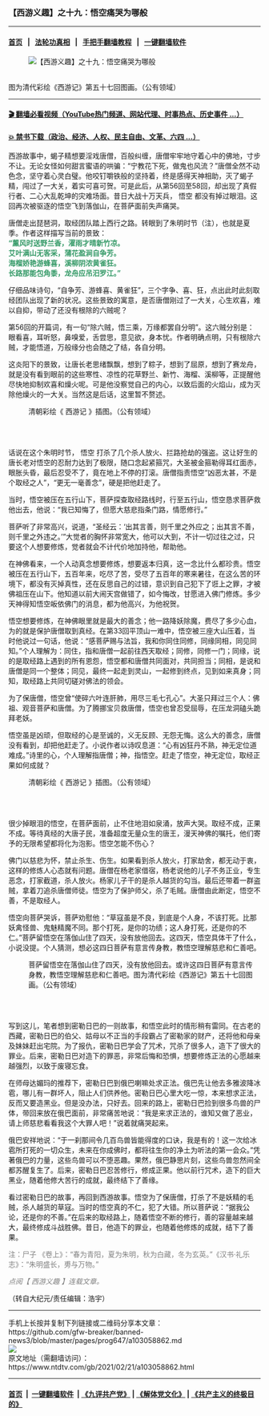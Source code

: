 ### 【西游义趣】之十九：悟空痛哭为哪般
------------------------

#### [首页](https://github.com/gfw-breaker/banned-news3/blob/master/README.md) &nbsp;&nbsp;|&nbsp;&nbsp; [法轮功真相](https://github.com/begood0513/basic/blob/master/README.md)  &nbsp;&nbsp;|&nbsp;&nbsp; [手把手翻墙教程](https://github.com/gfw-breaker/guides/wiki)  &nbsp;&nbsp;|&nbsp;&nbsp; [一键翻墙软件](https://github.com/gfw-breaker/nogfw/blob/master/README.md)  



<div><div class="featured_image">
 <figure>
  <img alt="【西游义趣】之十九：悟空痛哭为哪般" src="https://i.ntdtv.com/assets/uploads/2021/02/qingcaihuiquanbenxiyouji06_Page_21-e1546598471201-3-800x450.jpg"/>
 </figure><br/>
 <span class="caption">
  图为清代彩绘《西游记》第五十七回图画。（公有领域）
 </span>
</div>
</div><hr/>

#### [ 🎬  翻墙必看视频（YouTube热门频道、网站代理、时事热点、历史事件 ...）](https://github.com/gfw-breaker/links/blob/master/banned.md)

#### [ 💥  禁书下载（政治、经济、人权、民主自由、文革、六四 ...）](https://github.com/gfw-breaker/books/blob/master/README.md)

<div><div class="post_content" itemprop="articleBody">
 <p>
  西游故事中，蝎子精想要淫戏唐僧，百般纠缠，唐僧牢牢地守着心中的佛地，寸步不让。无论女怪如何甜言蜜语的哄骗：“宁教花下死，做鬼也风流？”唐僧全然不动色念，坚守着心灵白璧。他咬钉嚼铁般的坚持着，终是感得天神相助，灭了蝎子精，闯过了一大关，着实可喜可贺。可是此后，从第56回至58回，却出现了真假行者、二心大乱乾坤的灾难场面。昔日大战十万天兵，
  <ok href="https://www.ntdtv.com/gb/悟空.htm">
   悟空
  </ok>
  都没有掉过眼泪。这回再次被驱逐的悟空飞到落伽山，在菩萨面前失声痛哭。
 </p>
 <p>
  唐僧走出琵琶洞，取经团队踏上西行之路。转眼到了朱明时节（注），也就是夏季。作者这样描写当前的景致：
  <br/>
  <strong>
   <span style="color: #339966;">
    “薰风时送野兰香，濯雨才晴新竹凉。
   </span>
  </strong>
  <br/>
  <strong>
   <span style="color: #339966;">
    艾叶满山无客采，蒲花盈涧自争芳。
   </span>
  </strong>
  <br/>
  <strong>
   <span style="color: #339966;">
    海榴娇艳游蜂喜，溪柳阴浓黄雀狂。
   </span>
  </strong>
  <br/>
  <strong>
   <span style="color: #339966;">
    长路那能包角黍，龙舟应吊汨罗江。”
   </span>
  </strong>
 </p>
 <p>
  仔细品味诗句，“自争芳、游蜂喜、黄雀狂”，三个字争、喜、狂，点出此时此刻取经团队出现了新的状况。这些景致的寓意，是否唐僧刚过了一大关，心生欢喜，难以自抑，带动了还没有根除的六贼呢？
 </p>
 <p>
  第56回的开篇词，有一句“除六贼，悟三乘，万缘都罢自分明”。这六贼分别是：眼看喜，耳听怒，鼻嗅爱，舌尝思，意见欲，身本忧。作者明确点明，只有根除六贼，才能悟道，万般缘分也会随之了结，各自分明。
 </p>
 <p>
  这炎阳下的景致，让唐长老思绪飘飘，想到了粽子，想到了屈原，想到了赛龙舟，就是没有看到眼前的这些寒性、凉性的花草野兰、新竹、海榴、溪柳等，正提醒他尽快地抑制欢喜和燥火呢。可是他没察觉自己的内心，以致后面的火焰山，成为灭除他燥火的一大关。当然这是后话，这里暂不赘述。
 </p>
 <figure class="wp-caption alignnone" id="attachment_103058871" style="width: 444px">
  <img alt="" class="size-full wp-image-103058871" src="https://i.ntdtv.com/assets/uploads/2021/02/11-7-1.jpg">
   <br/><figcaption class="wp-caption-text">
    清朝彩绘《
    <ok href="https://www.ntdtv.com/gb/西游记.htm">
     西游记
    </ok>
    》插图。（公有领域）
   </figcaption><br/>
  </img>
 </figure><br/>
 <p>
  话说在这个朱明时节，
  <ok href="https://www.ntdtv.com/gb/悟空.htm">
   悟空
  </ok>
  打杀了几个杀人放火、拦路抢劫的强盗。这让好生的唐长老对悟空的忍耐力达到了极限，随口念起紧箍咒，大圣被金箍勒得耳红面赤，眼胀头昏，最后忍受不了，竟在地上不停的打滚。唐僧指责悟空“凶恶太甚，不是个取经之人”，“更无一毫善念”，硬是把他赶走了。
 </p>
 <p>
  当时，悟空被压在五行山下，菩萨探查取经路线时，行至五行山，悟空恳求菩萨救他出去，他说：“我已知悔了，但愿大慈悲指条门路，情愿修行。”
 </p>
 <p>
  菩萨听了非常高兴，说道，“圣经云：‘出其言善，则千里之外应之；出其言不善，则千里之外违之。’”大觉者的胸怀非常宽大，他可以大到，不计一切过往之过，只要这个人想要修炼，觉者就会不计代价地加持他，帮助他。
 </p>
 <p>
  在神佛看来，一个人动真念想要修炼，想要返本归真，这一念比什么都珍贵。悟空被压在五行山下，五百年来，吃尽了苦，受尽了五百年的寒来暑往，在这么苦的环境下，都没有灭掉真性，还在反思自己的过错，意识到自己犯下了诳上之罪，才被佛祖压在山下。他知道以前大闹天宫做错了，如今悔改，甘愿进入佛门修炼。多少天神得知悟空皈依佛门的消息，都为他高兴，为他祝贺。
 </p>
 <p>
  悟空想要修炼，在神佛眼里就是最大的善念；他一路降妖除魔，费尽了多少心血，为的就是保护唐僧取到真经。在第33回平顶山一难中，悟空被三座大山压着，当时他说过一句话，他说：“感菩萨赐与法旨，我和你同住同修，同缘同相，同见同知。”个人理解为：同住，指和唐僧一起前往西天取经；同修，同修一门；同缘，说的是取经路上遇到的所有恩怨，悟空都和唐僧共同面对，共同担当；同相，是说和唐僧是同一个整体；同见，最终一起走到灵山，一起修到终点，见到如来真身；同知，取经路上共同切磋对佛法的领会。
 </p>
 <p>
  为了保唐僧，悟空曾“使碎六叶连肝肺，用尽三毛七孔心”。大圣只拜过三个人：佛祖、观音菩萨和唐僧。为了腾挪宝贝救唐僧，悟空也曾忍受屈辱，在压龙洞磕头跪拜老妖。
 </p>
 <p>
  悟空虽是凶顽，但取经的心是至诚的，义无反顾、无怨无悔。这么大的善念，唐僧没有看到，却把他赶走了。小说作者以诗叹息道：“心有凶狂丹不熟，神无定位道难成。”诗里的心，个人理解指唐僧；神，指悟空。赶走了悟空，神无定位，取经正果如何成就？
 </p>
 <figure class="wp-caption alignnone" id="attachment_103058872" style="width: 441px">
  <img alt="" class="size-full wp-image-103058872" src="https://i.ntdtv.com/assets/uploads/2021/02/22-1-1.jpg">
   <br/><figcaption class="wp-caption-text">
    清朝彩绘《
    <ok href="https://www.ntdtv.com/gb/西游记.htm">
     西游记
    </ok>
    》插图。（公有领域）
   </figcaption><br/>
  </img>
 </figure><br/>
 <p>
  很少掉眼泪的悟空，在菩萨面前，止不住地泪如泉涌，放声大哭。取经不成，正果不成。等待真经的大唐子民，准备超度无量众生的唐王，漫天神佛的嘱托，他们寄予的无限希望都将化为泡影。悟空怎能不伤心？
 </p>
 <p>
  佛门以慈悲为怀，禁止杀生、伤生。如果看到杀人放火，打家劫舍，都无动于衷，这样的修炼人心态就有问题。唐僧在杨老家借宿，杨老说他的儿子不务正业，专生恶念，打家截道，杀人放火。杨家儿子干的是杀人越货的勾当。最后还带着一群盗贼，拿着刀追杀唐僧师徒。悟空为了保护师父，杀了毛贼。唐僧由此断定，悟空不善，不是取经人。
 </p>
 <p>
  悟空向菩萨哭诉，菩萨劝慰他：“草寇虽是不良，到底是个人身，不该打死。比那妖禽怪兽、鬼魅精魔不同。那个打死，是你的功绩；这人身打死，还是你的不仁。”菩萨留悟空在落伽山住了四天，没有放他回去。这四天，悟空具体干了什么，小说没提。个人猜测，想必这四日菩萨有意言传身教，教悟空理解慈悲和仁善吧。
 </p>
 <figure class="wp-caption alignnone" id="attachment_103058874" style="width: 450px">
  <img alt="" class="size-full wp-image-103058874" src="https://i.ntdtv.com/assets/uploads/2021/02/qingcaihuiquanbenxiyouji06_Page_21-e1546598471201.jpg"/>
  <br/><figcaption class="wp-caption-text">
   菩萨留悟空在落伽山住了四天，没有放他回去。或许这四日菩萨有意言传身教，教悟空理解慈悲和仁善吧。图为清代彩绘《西游记》第五十七回图画。（公有领域）
  </figcaption><br/>
 </figure><br/>
 <p>
  写到这儿，笔者想到密勒日巴的一则故事，和悟空此时的情形稍有雷同。在古老的西藏，密勒日巴的伯父、姑母以不正当的手段霸占了密勒家的财产，还将他和母亲及妹妹赶出宅院。为了报仇，密勒日巴学会了咒术，咒杀了很多人，造下了很大的罪业。后来，密勒日巴对造下的罪恶，非常后悔和恐惧，想要修炼正法的心愿越来越强烈，以致于废寝忘食。
 </p>
 <p>
  在师母达媚玛的推荐下，密勒日巴到俄巴喇嘛处求正法。俄巴先让他去多雅波降冰雹，哪儿有一群坏人，阻止人们供养他。密勒日巴心里大吃一惊，本来想求正法，反而又要造黑业。但是没办法，只好去。回来的路上，密勒日巴捡到很多鸟兽的尸体，带回来放在俄巴面前，非常痛苦地说：“我是来求正法的，谁知又做了恶业，请上师慈悲看看我这个大罪人吧！”说着就痛哭起来。
 </p>
 <p>
  俄巴安祥地说：“于一刹那间令几百鸟兽皆能得度的口诀，我是有的！这一次给冰雹所打死的一切众生，未来在你成佛时，都将往生你的净土为听法的第一会众。”凭著俄巴的力量，这些鸟兽可以不堕恶趣。果然，俄巴静思片刻，这些鸟兽忽然间全都苏醒复生了。后来，密勒日巴忍苦修行，修成正果。他以前行咒术，造下的巨大黑业，随着他修大苦行的成就，最终结下了善缘。
 </p>
 <p>
  看过密勒日巴的故事，再回到西游故事。悟空为了保唐僧，打杀了不是妖精的毛贼，杀人越货的草寇。当时的悟空真的不仁，犯了大错。所以菩萨说：“据我公论，还是你的不善。”在后来的取经路上，随着悟空不断的修行，善的容量越来越大，最终修成斗战胜佛。昔日，他造下的罪业，也随着他修炼的成就，结下了善果。
 </p>
 <p>
  <span style="color: #808080;">
   注：尸子 《卷上》：“春为青阳，夏为朱明，秋为白藏，冬为玄英。”《汉书·礼乐志》：“朱明盛长，旉与万物。”
  </span>
 </p>
 <p>
  <span style="color: #808080;">
   <em>
    点阅【
    <ok href="https://www.ntdtv.com/gb/西游义趣.htm">
     西游义趣
    </ok>
    】连载文章。
   </em>
  </span>
 </p>
 <p>
  （转自大纪元/责任编辑：浩宇）
 </p>
 <div class="single_ad">
 </div>
</div>
</div>
<hr/>
手机上长按并复制下列链接或二维码分享本文章：<br/>
https://github.com/gfw-breaker/banned-news3/blob/master/pages/prog647/a103058862.md <br/>
<a href='https://github.com/gfw-breaker/banned-news3/blob/master/pages/prog647/a103058862.md'><img src='https://github.com/gfw-breaker/banned-news3/blob/master/pages/prog647/a103058862.md.png'/></a> <br/>
原文地址（需翻墙访问）：https://www.ntdtv.com/gb/2021/02/21/a103058862.html


------------------------
#### [首页](https://github.com/gfw-breaker/banned-news3/blob/master/README.md) &nbsp;|&nbsp; [一键翻墙软件](https://github.com/gfw-breaker/nogfw/blob/master/README.md) &nbsp;| [《九评共产党》](https://github.com/gfw-breaker/9ping.md/blob/master/README.md#九评之一评共产党是什么) | [《解体党文化》](https://github.com/gfw-breaker/jtdwh.md/blob/master/README.md) | [《共产主义的终极目的》](https://github.com/gfw-breaker/gczydzjmd.md/blob/master/README.md)


<img src='http://gfw-breaker.win/banned-news3/pages/prog647/a103058862.md' width='0px' height='0px'/>